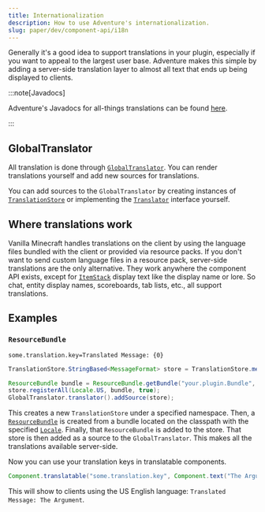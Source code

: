 ```yaml
---
title: Internationalization
description: How to use Adventure's internationalization.
slug: paper/dev/component-api/i18n
---
```


Generally it's a good idea to support translations in your plugin, especially if you want to
appeal to the largest user base. Adventure makes this simple by adding a server-side
translation layer to almost all text that ends up being displayed to clients.

:::note[Javadocs]

Adventure's Javadocs for all-things translations can be found [here](https://jd.advntr.dev/api/latest/net/kyori/adventure/translation/package-summary.html).

:::

## GlobalTranslator

All translation is done through [`GlobalTranslator`](https://jd.advntr.dev/api/latest/net/kyori/adventure/translation/GlobalTranslator.html).
You can render translations yourself and add new sources for translations.

You can add sources to the `GlobalTranslator` by creating instances of [`TranslationStore`](https://jd.advntr.dev/api/latest/net/kyori/adventure/translation/TranslationStore.html)
or implementing the [`Translator`](https://jd.advntr.dev/api/latest/net/kyori/adventure/translation/Translator.html) interface yourself.

## Where translations work

Vanilla Minecraft handles translations on the client by using the language files bundled with the client or provided via resource packs. If you don't want to send custom language files
in a resource pack, server-side translations are the only alternative. They work anywhere the component API exists, except for [`ItemStack`](jd:paper:org.bukkit.inventory.ItemStack)
display text like the display name or lore. So chat, entity display names, scoreboards, tab lists, etc., all support translations.

## Examples

### `ResourceBundle`
```properties title="src/main/resources/your/plugin/Bundle_en_US.properties"
some.translation.key=Translated Message: {0}
```

```java
TranslationStore.StringBased<MessageFormat> store = TranslationStore.messageFormat(Key.key("namespace:value"));

ResourceBundle bundle = ResourceBundle.getBundle("your.plugin.Bundle", Locale.US, UTF8ResourceBundleControl.get());
store.registerAll(Locale.US, bundle, true);
GlobalTranslator.translator().addSource(store);
```

This creates a new `TranslationStore` under a specified namespace. Then, a [`ResourceBundle`](jd:java:java.util.ResourceBundle)
is created from a bundle located on the classpath with the specified [`Locale`](jd:java:java.util.Locale).
Finally, that `ResourceBundle` is added to the store. That store is then added as a source to the `GlobalTranslator`.
This makes all the translations available server-side.

Now you can use your translation keys in translatable components.

```java
Component.translatable("some.translation.key", Component.text("The Argument"))
```

This will show to clients using the US English language: `Translated Message: The Argument`.
